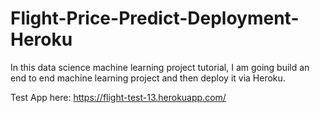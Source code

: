 # Flight-Price-Predict-Deployment-Heroku

In this data science machine learning project tutorial, I am going build an end to end machine learning project and then deploy it via Heroku.

Test App here: https://flight-test-13.herokuapp.com/
